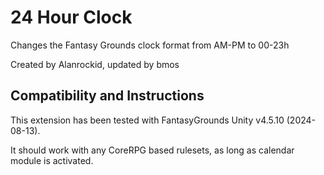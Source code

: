 # 24 Hour Clock

Changes the Fantasy Grounds clock format from AM-PM to 00-23h

Created by Alanrockid, updated by bmos

## Compatibility and Instructions

This extension has been tested with FantasyGrounds Unity v4.5.10 (2024-08-13).

It should work with any CoreRPG based rulesets, as long as calendar module is activated.
